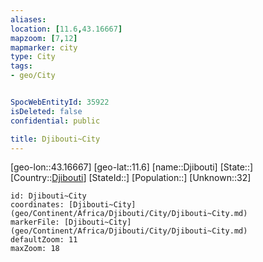 ```yaml
---
aliases: 
location: [11.6,43.16667]
mapzoom: [7,12] 
mapmarker: city 
type: City
tags:
- geo/City


SpocWebEntityId: 35922
isDeleted: false
confidential: public

title: Djibouti~City
---
```

[geo-lon::43.16667]
[geo-lat::11.6]
[name::Djibouti]
[State::]
[Country::[Djibouti](geo/Continent/Africa/Djibouti.md)]
[StateId::]
[Population::]
[Unknown::32]


```leaflet
id: Djibouti~City
coordinates: [Djibouti~City](geo/Continent/Africa/Djibouti/City/Djibouti~City.md)
markerFile: [Djibouti~City](geo/Continent/Africa/Djibouti/City/Djibouti~City.md)
defaultZoom: 11 
maxZoom: 18
```


